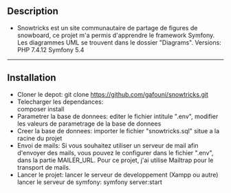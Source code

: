 ## Description
* Snowtricks est un site communautaire de partage de figures de snowboard,  ce projet m'a permis d'apprendre le framework Symfony.  Les diagrammes UML se trouvent dans le dossier "Diagrams".  Versions: PHP 7.4.12  Symfony 5.4
---------------------------------
## Installation
* Cloner le depot:  git clone https://github.com/gafouni/snowtricks.git
* Telecharger les dependances:  
  composer install
* Parametrer la base de donnees:  editer le fichier intitule ".env", modifier les valeurs de parametrage de la base de donnees 
* Creer la base de donnees:  importer le fichier "snowtricks.sql" situe a la racine du projet
* Envoi de mails:  Si vous souhaitez utiliser un serveur de mail afin d'envoyer des mails,  vous pouvez le configurer dans le fichier ".env", dans la partie MAILER_URL.  Pour ce projet, j'ai utilise Mailtrap pour le transport de mails.
* Lancer le projet:  lancer le serveur de developpement (Xampp ou autre)  lancer le serveur de symfony: symfony server:start  
